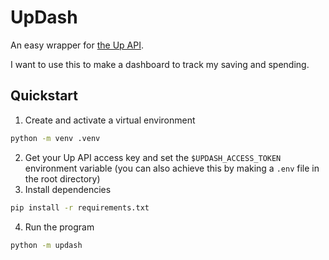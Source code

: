 # UpDash
An easy wrapper for [the Up API](https://developer.up.com.au).

I want to use this to make a dashboard to track my saving and 
spending.

## Quickstart
1. Create and activate a virtual environment
```sh
python -m venv .venv
```
2. Get your Up API access key and set the `$UPDASH_ACCESS_TOKEN`
environment variable (you can also achieve this by making a 
`.env` file in the root directory)
3. Install dependencies
```sh
pip install -r requirements.txt
```
4. Run the program
```sh
python -m updash
```
